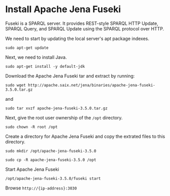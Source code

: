 # Install Apache Jena Fuseki

Fuseki is a SPARQL server. It provides REST-style SPARQL HTTP Update, SPARQL Query, and SPARQL Update using the SPARQL protocol over HTTP.


We need to start by updating the local server's apt package indexes.

`sudo apt-get update`

Next, we need to install Java.

`sudo apt-get install -y default-jdk`

Download the Apache Jena Fuseki tar and extract by running:

`sudo wget http://apache.saix.net/jena/binaries/apache-jena-fuseki-3.5.0.tar.gz`

and

`sudo tar xvzf apache-jena-fuseki-3.5.0.tar.gz`

Next, give the root user ownership of the `/opt` directory.

`sudo chown -R root /opt`

Create a directory for Apache Jena Fuseki and copy the extrated files to this directory.

`sudo mkdir /opt/apache-jena-fuseki-3.5.0`

`sudo cp -R apache-jena-fuseki-3.5.0 /opt`

Start Apache Jena Fuseki

`/opt/apache-jena-fuseki-3.5.0/fuseki start`

Browse `http://{ip-address}:3030`